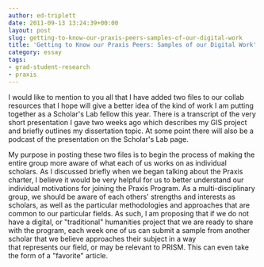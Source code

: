 ```yaml
---
author: ed-triplett
date: 2011-09-13 13:24:39+00:00
layout: post
slug: getting-to-know-our-praxis-peers-samples-of-our-digital-work
title: 'Getting to Know our Praxis Peers: Samples of our Digital Work'
category: essay
tags:
- grad-student-research
- praxis
---
```


I would like to mention to you all that I have added two files to our collab resources that I hope will give a better idea of the kind of work I am putting together as a Scholar's Lab fellow this year. There is a transcript of the very short presentation I gave two weeks ago which describes my GIS project and briefly outlines my dissertation topic. At some point there will also be a podcast of the presentation on the Scholar's Lab page.

My purpose in posting these two files is to begin the process of making the entire group more aware of what each of us works on as individual scholars. As I discussed briefly when we began talking about the Praxis charter, I believe it would be very helpful for us to better understand our individual motivations for joining the Praxis Program. As a multi-disciplinary group, we should be aware of each others' strengths and interests as scholars, as well as the particular methodologies and approaches that are common to our particular fields. As such, I am proposing that if we do not have a digital, or "traditional" humanities project that we are ready to share with the program, each week one of us can submit a sample from another scholar that we believe approaches their subject in a way that represents our field, or may be relevant to PRISM. This can even take the form of a "favorite" article.

